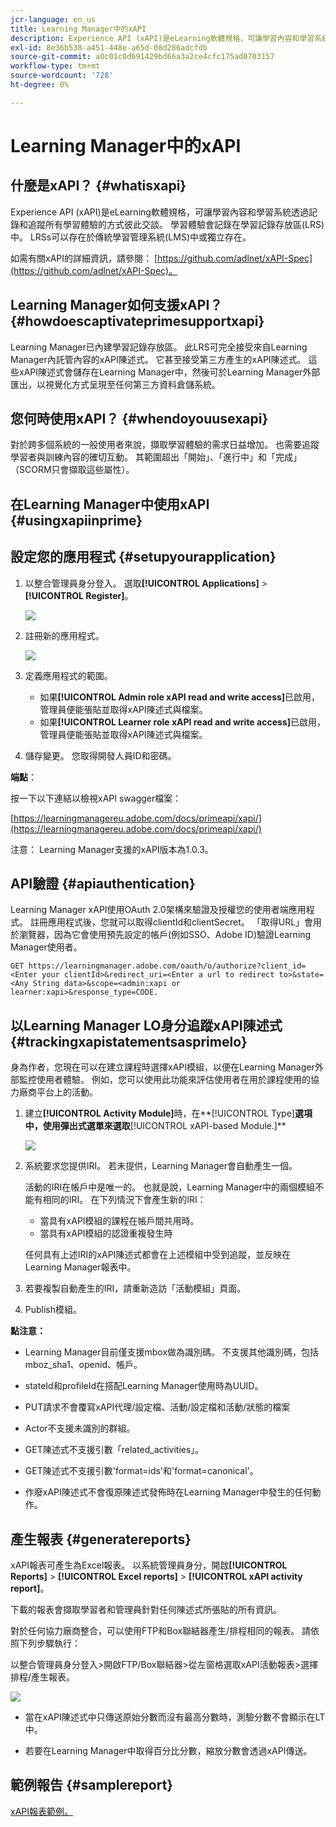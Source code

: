 ```yaml
---
jcr-language: en_us
title: Learning Manager中的xAPI
description: Experience API (xAPI)是eLearning軟體規格，可讓學習內容和學習系統透過記錄和追蹤所有學習體驗的方式彼此交談。
exl-id: 8e36b538-a451-448e-a65d-08d286adcfdb
source-git-commit: a0c01c0d691429bd66a3a2ce4cfc175ad0703157
workflow-type: tm+mt
source-wordcount: '728'
ht-degree: 0%

---
```


# Learning Manager中的xAPI

## 什麼是xAPI？ {#whatisxapi}

Experience API (xAPI)是eLearning軟體規格，可讓學習內容和學習系統透過記錄和追蹤所有學習體驗的方式彼此交談。 學習體驗會記錄在學習記錄存放區(LRS)中。 LRSs可以存在於傳統學習管理系統(LMS)中或獨立存在。

如需有關xAPI的詳細資訊，請參閱： [https://github.com/adlnet/xAPI-Spec](https://github.com/adlnet/xAPI-Spec)。

## Learning Manager如何支援xAPI？ {#howdoescaptivateprimesupportxapi}

Learning Manager已內建學習記錄存放區。 此LRS可完全接受來自Learning Manager內託管內容的xAPI陳述式。 它甚至接受第三方產生的xAPI陳述式。 這些xAPI陳述式會儲存在Learning Manager中，然後可於Learning Manager外部匯出，以視覺化方式呈現至任何第三方資料倉儲系統。

## 您何時使用xAPI？ {#whendoyouusexapi}

對於跨多個系統的一般使用者來說，擷取學習體驗的需求日益增加。  也需要追蹤學習者與訓練內容的確切互動。 其範圍超出「開始」、「進行中」和「完成」（SCORM只會擷取這些屬性）。

## 在Learning Manager中使用xAPI {#usingxapiinprime}

## 設定您的應用程式 {#setupyourapplication}

1. 以整合管理員身分登入。 選取&#x200B;**[!UICONTROL Applications]** > **[!UICONTROL Register]**。

   ![](assets/appregistration.png)

1. 註冊新的應用程式。

   ![](assets/appregistration.png)

1. 定義應用程式的範圍。

   * 如果&#x200B;**[!UICONTROL Admin role xAPI read and write access]**&#x200B;已啟用，管理員便能張貼並取得xAPI陳述式與檔案。
   * 如果&#x200B;**[!UICONTROL Learner role xAPI read and write access]**&#x200B;已啟用，管理員便能張貼並取得xAPI陳述式與檔案。

1. 儲存變更。 您取得開發人員ID和密碼。

**端點**：

按一下以下連結以檢視xAPI swagger檔案：

[https://learningmanagereu.adobe.com/docs/primeapi/xapi/](https://learningmanagereu.adobe.com/docs/primeapi/xapi/)

注意： Learning Manager支援的xAPI版本為1.0.3。

## API驗證 {#apiauthentication}

Learning Manager xAPI使用OAuth 2.0架構來驗證及授權您的使用者端應用程式。 註冊應用程式後，您就可以取得clientId和clientSecret。 「取得URL」會用於瀏覽器，因為它會使用預先設定的帳戶(例如SSO、Adobe ID)驗證Learning Manager使用者。

```
GET https://learningmanager.adobe.com/oauth/o/authorize?client_id=<Enter your clientId>&redirect_uri=<Enter a url to redirect to>&state=<Any String data>&scope=<admin:xapi or learner:xapi>&response_type=CODE.
```

## 以Learning Manager LO身分追蹤xAPI陳述式 {#trackingxapistatementsasprimelo}

身為作者，您現在可以在建立課程時選擇xAPI模組，以便在Learning Manager外部監控使用者體驗。 例如，您可以使用此功能來評估使用者在用於課程使用的協力廠商平台上的活動。

1. 建立&#x200B;**[!UICONTROL Activity Module]**&#x200B;時，在**[!UICONTROL Type]**選項中，使用彈出式選單來選取&#x200B;**[!UICONTROL xAPI-based Module.]**

   ![](assets/xapimodulecreation.png)

1. 系統要求您提供IRI。 若未提供，Learning Manager會自動產生一個。

   活動的IRI在帳戶中是唯一的。 也就是說，Learning Manager中的兩個模組不能有相同的IRI。 在下列情況下會產生新的IRI：

   * 當具有xAPI模組的課程在帳戶間共用時。
   * 當具有xAPI模組的認證重複發生時



   任何具有上述IRI的xAPI陳述式都會在上述模組中受到追蹤，並反映在Learning Manager報表中。

1. 若要複製自動產生的IRI，請重新造訪「活動模組」頁面。
1. Publish模組。

**點注意：**

* Learning Manager目前僅支援mbox做為識別碼。 不支援其他識別碼，包括mboz_sha1、openid、帳戶。

* stateId和profileId在搭配Learning Manager使用時為UUID。
* PUT請求不會覆寫xAPI代理/設定檔、活動/設定檔和活動/狀態的檔案
* Actor不支援未識別的群組。
* GET陳述式不支援引數「related_activities」。
* GET陳述式不支援引數&#39;format=ids&#39;和&#39;format=canonical&#39;。
* 作廢xAPI陳述式不會復原陳述式發佈時在Learning Manager中發生的任何動作。

## 產生報表 {#generatereports}

xAPI報表可產生為Excel報表。 以系統管理員身分，開啟&#x200B;**[!UICONTROL Reports]** > **[!UICONTROL Excel reports]** > **[!UICONTROL xAPI activity report]**。

下載的報表會擷取學習者和管理員針對任何陳述式所張貼的所有資訊。

對於任何協力廠商整合，可以使用FTP和Box聯結器產生/排程相同的報表。 請依照下列步驟執行：

以整合管理員身分登入>開啟FTP/Box聯結器>從左窗格選取xAPI活動報表>選擇排程/產生報表。

![](assets/xapischedule.png)

* 當在xAPI陳述式中只傳送原始分數而沒有最高分數時，測驗分數不會顯示在LT中。

* 若要在Learning Manager中取得百分比分數，縮放分數會透過xAPI傳送。

## 範例報告 {#samplereport}

[xAPI報表範例。](assets/xapireport8842560559890766717csv.zip)
